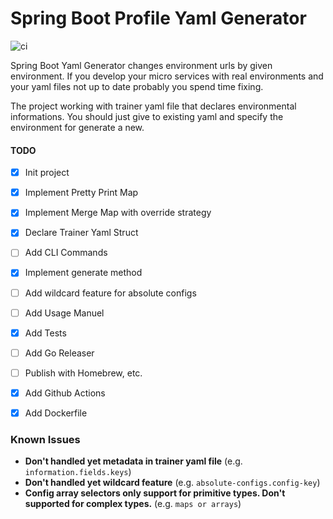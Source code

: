 # Spring Boot Profile Yaml Generator

![ci](https://github.com/nekinci/spring-profile-generator/actions/workflows/ci.yaml/badge.svg)


Spring Boot Yaml Generator changes environment urls by given environment.
If you develop your micro services with real environments and your yaml files not up to date probably you spend time fixing.

The project working with trainer yaml file that declares environmental informations. You should just give to existing yaml and specify the environment for generate a new.

#### TODO

* [x] Init project
* [x] Implement Pretty Print Map
* [x] Implement Merge Map with override strategy
* [x] Declare Trainer Yaml Struct
* [ ] Add CLI Commands
* [x] Implement generate method
* [ ] Add wildcard feature for absolute configs
* [ ] Add Usage Manuel
* [x] Add Tests
* [ ] Add Go Releaser
* [ ] Publish with Homebrew, etc.
* [x] Add Github Actions
* [x] Add Dockerfile


### Known Issues

- **Don't handled yet metadata in trainer yaml file** (e.g. `information.fields.keys`)
- **Don't handled yet wildcard feature** (e.g. `absolute-configs.config-key`)
- **Config array selectors only support for primitive types. Don't supported for complex types.** (e.g. `maps or arrays`) 
